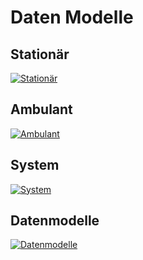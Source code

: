 # Daten Modelle

## Stationär

[![Stationär](images/stationaer.png)](./images/stationaer.png)

## Ambulant

[![Ambulant](images/ambulant.png)](./images/ambulant.png)

## System

[![System](images/systemgruppen.png)](./images/systemgruppen.png)

## Datenmodelle

[![Datenmodelle](images/modelle.png)](./images/modelle.png)